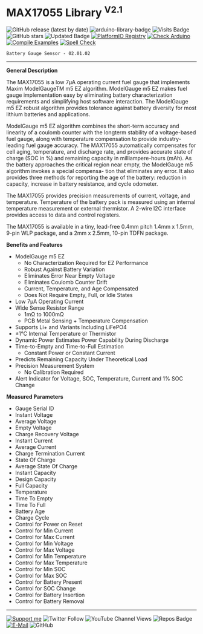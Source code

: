 # MAX17055 Library <sup>V2.1</sup>

![GitHub release (latest by date)](https://img.shields.io/github/v/release/akkoyun/MAX17055) ![arduino-library-badge](https://www.ardu-badge.com/badge/MAX17055.svg?) ![Visits Badge](https://badges.pufler.dev/visits/akkoyun/MAX17055) ![GitHub stars](https://img.shields.io/github/stars/akkoyun/MAX17055?style=flat&logo=github) ![Updated Badge](https://badges.pufler.dev/updated/akkoyun/MAX17055) [![PlatformIO Registry](https://badges.registry.platformio.org/packages/akkoyun/library/MAX17055.svg)](https://registry.platformio.org/libraries/akkoyun/MAX17055)
[![Check Arduino](https://github.com/akkoyun/MAX17055/actions/workflows/check-arduino.yml/badge.svg)](https://github.com/akkoyun/MAX17055/actions/workflows/check-arduino.yml) [![Compile Examples](https://github.com/akkoyun/MAX17055/actions/workflows/compile-examples.yml/badge.svg)](https://github.com/akkoyun/MAX17055/actions/workflows/compile-examples.yml) [![Spell Check](https://github.com/akkoyun/MAX17055/actions/workflows/spell-check.yml/badge.svg)](https://github.com/akkoyun/MAX17055/actions/workflows/spell-check.yml)

	Battery Gauge Sensor - 02.01.02

---

**General Description**

The MAX17055 is a low 7μA operating current fuel gauge that implements Maxim ModelGaugeTM m5 EZ algorithm. ModelGauge m5 EZ makes fuel gauge implementation easy by eliminating battery characterization requirements and simplifying host software interaction. The ModelGauge m5 EZ robust algorithm provides tolerance against battery diversity for most lithium batteries and applications.

ModelGauge m5 EZ algorithm combines the short-term accuracy and linearity of a coulomb counter with the longterm stability of a voltage-based fuel gauge, along with temperature compensation to provide industry-leading fuel gauge accuracy. The MAX17055 automatically compensates for cell aging, temperature, and discharge rate, and provides accurate state of charge (SOC in %) and remaining capacity in milliampere-hours (mAh). As the battery approaches the critical region near empty, the ModelGauge m5 algorithm invokes a special compensa- tion that eliminates any error. It also provides three methods for reporting the age of the battery: reduction in capacity, increase in battery resistance, and cycle odometer.

The MAX17055 provides precision measurements of current, voltage, and temperature. Temperature of the battery pack is measured using an internal temperature measurement or external thermistor. A 2-wire I2C interface provides access to data and control registers.

The MAX17055 is available in a tiny, lead-free 0.4mm pitch 1.4mm x 1.5mm, 9-pin WLP package, and a 2mm x 2.5mm, 10-pin TDFN package.

**Benefits and Features**

* ModelGauge m5 EZ
	* No Characterization Required for EZ Performance
	* Robust Against Battery Variation
	* Eliminates Error Near Empty Voltage
	* Eliminates Coulomb Counter Drift
	* Current, Temperature, and Age Compensated
	* Does Not Require Empty, Full, or Idle States
* Low 7μA Operating Current
* Wide Sense Resistor Range
	* 1mΩ to 1000mΩ
	* PCB Metal Sensing + Temperature Compensation
* Supports Li+ and Variants Including LiFePO4
* ±1°C Internal Temperature or Thermistor
* Dynamic Power Estimates Power Capability During Discharge
* Time-to-Empty and Time-to-Full Estimation
	* Constant Power or Constant Current
* Predicts Remaining Capacity Under Theoretical Load
* Precision Measurement System
	* No Calibration Required
* Alert Indicator for Voltage, SOC, Temperature, Current and 1% SOC Change

**Measured Parameters**

* Gauge Serial ID
* Instant Voltage
* Average Voltage
* Empty Voltage
* Charge Recovery Voltage
* Instant Current
* Average Current
* Charge Termination Current
* State Of Charge
* Average State Of Charge
* Instant Capacity
* Design Capacity
* Full Capacity
* Temperature
* Time To Empty
* Time To Full
* Battery Age
* Charge Cycle
* Control for Power on Reset
* Control for Min Current
* Control for Max Current
* Control for Min Voltage
* Control for Max Voltage
* Control for Min Temperature
* Control for Max Temperature
* Control for Min SOC
* Control for Max SOC
* Control for Battery Present
* Control for SOC Change
* Control for Battery Insertion
* Control for Battery Removal

---

[![Support me](https://img.shields.io/badge/Support-PATREON-GREEN.svg)](https://www.patreon.com/bePatron?u=62967889) ![Twitter Follow](https://img.shields.io/twitter/follow/gunceakkoyun?style=social) ![YouTube Channel Views](https://img.shields.io/youtube/channel/views/UCIguQGdaBT1GnnVMz5qAZ2Q?style=social) ![Repos Badge](https://badges.pufler.dev/repos/akkoyun) [![E-Mail](https://img.shields.io/badge/E_Mail-Mehmet_Gunce_Akkoyun-blue.svg)](mailto:akkoyun@me.com) ![GitHub](https://img.shields.io/github/license/akkoyun/Statistical) 
